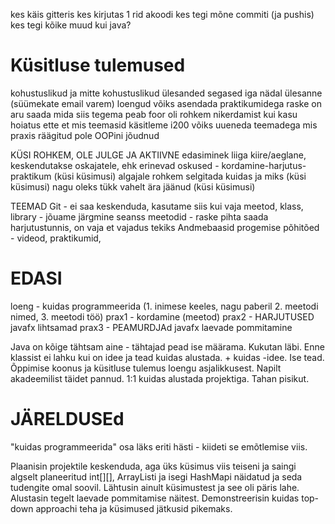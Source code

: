 kes käis gitteris
kes kirjutas 1 rid akoodi
kes tegi mõne commiti (ja pushis)
kes tegi kõike muud kui java?

# Küsitluse tulemused

kohustuslikud ja mitte kohustuslikud ülesanded segased
iga nädal ülesanne (süümekate email varem)
loengud võiks asendada praktikumidega
raske on aru saada mida siis tegema peab
foor oli rohkem nikerdamist kui kasu
hoiatus ette et mis teemasid käsitleme
i200 võiks uueneda teemadega mis praxis räägitud
pole OOPini jõudnud

KÜSI ROHKEM, OLE JULGE JA AKTIIVNE
edasiminek liiga kiire/aeglane, keskendutakse oskajatele, ehk erinevad oskused - kordamine-harjutus-praktikum (küsi küsimusi)
algajale rohkem selgitada kuidas ja miks (küsi küsimusi)
nagu oleks tükk vahelt ära jäänud (küsi küsimusi)

TEEMAD
Git - ei saa keskenduda, kasutame siis kui vaja
meetod, klass, library - jõuame järgmine seanss
meetodid - raske pihta saada harjutustunnis, on vaja et vajadus tekiks
Andmebaasid
progemise põhitõed - videod, praktikumid,

# EDASI
loeng - kuidas programmeerida (1. inimese keeles, nagu paberil 2. meetodi nimed, 3. meetodi töö)
prax1 - kordamine (meetod)
prax2 - HARJUTUSED javafx lihtsamad
prax3 - PEAMURDJAd javafx laevade pommitamine

Java on kõige tähtsam aine - tähtajad pead ise määrama. Kukutan läbi.
Enne klassist ei lahku kui on idee ja tead kuidas alustada. + kuidas -idee. Ise tead.
Õppimise koonus ja küsitluse tulemus loengu asjalikkusest. Napilt akadeemilist täidet pannud.
1:1 kuidas alustada projektiga. Tahan pisikut.


# JÄRELDUSEd
"kuidas programmeerida" osa läks eriti hästi - kiideti se emõtlemise viis.

Plaanisin projektile keskenduda, aga üks küsimus viis teiseni ja saingi algselt planeeritud int[][], ArrayListi ja isegi HashMapi näidatud ja seda tudengite omal soovil. Lähtusin ainult küsimustest ja see oli päris lahe. Alustasin tegelt laevade pommitamise näitest. Demonstreerisin kuidas top-down approachi teha ja küsimused jätkusid pikemaks.
